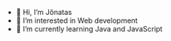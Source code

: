 - 👋 Hi, I’m Jônatas
- 👀 I’m interested in Web development
- 🌱 I’m currently learning Java and JavaScript

<!---
jonatasprocha/jonatasprocha is a ✨ special ✨ repository because its `README.md` (this file) appears on your GitHub profile.
You can click the Preview link to take a look at your changes.
--->
